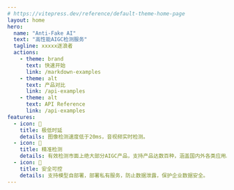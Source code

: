 ```yaml
---
# https://vitepress.dev/reference/default-theme-home-page
layout: home
hero:
  name: "Anti-Fake AI"
  text: "高性能AIGC检测服务"
  tagline: xxxxx逐浪者
  actions:
    - theme: brand
      text: 快速开始
      link: /markdown-examples
    - theme: alt
      text: 产品对比
      link: /api-examples
    - theme: alt
      text: API Reference
      link: /api-examples
features:
  - icon: 🚀
    title: 极低时延
    details: 图像检测速度低于20ms，音视频实时检测。
  - icon: 📝
    title: 精准检测
    details: 有效检测市面上绝大部分AIGC产品，支持产品达数百种，涵盖国内外各类应用。
  - icon: 🔐
    title: 安全可控
    details: 支持模型自部署，部署私有服务，防止数据泄露，保护企业数据安全。
---
```

